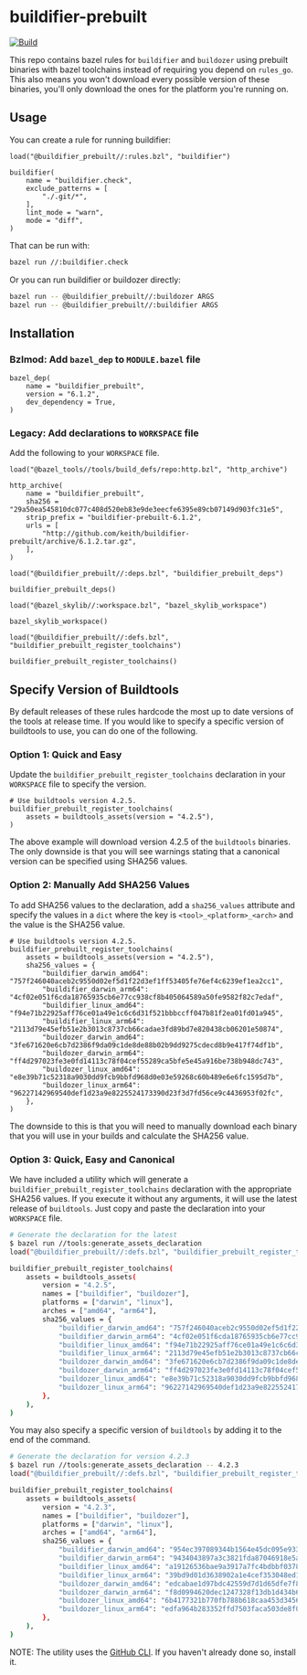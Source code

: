 # buildifier-prebuilt

[![Build](https://github.com/keith/buildifier-prebuilt/actions/workflows/ci.yml/badge.svg?event=schedule)](https://github.com/keith/buildifier-prebuilt/actions/workflows/ci.yml)

This repo contains bazel rules for `buildifier` and `buildozer` using
prebuilt binaries with bazel toolchains instead of requiring you depend
on `rules_go`. This also means you won't download every possible version
of these binaries, you'll only download the ones for the platform you're
running on.

## Usage

You can create a rule for running buildifier:

```bzl
load("@buildifier_prebuilt//:rules.bzl", "buildifier")

buildifier(
    name = "buildifier.check",
    exclude_patterns = [
        "./.git/*",
    ],
    lint_mode = "warn",
    mode = "diff",
)
```

That can be run with:

```sh
bazel run //:buildifier.check
```

Or you can run buildifier or buildozer directly:

```sh
bazel run -- @buildifier_prebuilt//:buildozer ARGS
bazel run -- @buildifier_prebuilt//:buildifier ARGS
```

## Installation

### Bzlmod: Add `bazel_dep` to `MODULE.bazel` file

<!-- BEGIN MODULE SNIPPET -->
```bzl
bazel_dep(
    name = "buildifier_prebuilt",
    version = "6.1.2",
    dev_dependency = True,
)
```
<!-- END MODULE SNIPPET -->


### Legacy: Add declarations to `WORKSPACE` file

Add the following to your `WORKSPACE` file.

<!-- BEGIN WORKSPACE SNIPPET -->
```bzl
load("@bazel_tools//tools/build_defs/repo:http.bzl", "http_archive")

http_archive(
    name = "buildifier_prebuilt",
    sha256 = "29a50ea545810dc077c408d520eb83e9de3eecfe6395e89cb07149d903fc31e5",
    strip_prefix = "buildifier-prebuilt-6.1.2",
    urls = [
        "http://github.com/keith/buildifier-prebuilt/archive/6.1.2.tar.gz",
    ],
)

load("@buildifier_prebuilt//:deps.bzl", "buildifier_prebuilt_deps")

buildifier_prebuilt_deps()

load("@bazel_skylib//:workspace.bzl", "bazel_skylib_workspace")

bazel_skylib_workspace()

load("@buildifier_prebuilt//:defs.bzl", "buildifier_prebuilt_register_toolchains")

buildifier_prebuilt_register_toolchains()
```
<!-- END WORKSPACE SNIPPET -->


## Specify Version of Buildtools

By default releases of these rules hardcode the most up to date versions of the tools at release
time. If you would like to specify a specific version of buildtools to use, you can do one of the
following.

### Option 1: Quick and Easy

Update the `buildifier_prebuilt_register_toolchains` declaration in your `WORKSPACE` file to specify
the version.

```bzl
# Use buildtools version 4.2.5.
buildifier_prebuilt_register_toolchains(
    assets = buildtools_assets(version = "4.2.5"),
)
```

The above example will download version 4.2.5 of the `buildtools` binaries. The only downside is
that you will see warnings stating that a canonical version can be specified using SHA256 values.


### Option 2: Manually Add SHA256 Values

To add SHA256 values to the declaration, add a `sha256_values` attribute and specify the values in a
`dict` where the key is `<tool>_<platform>_<arch>` and the value is the SHA256 value.

```bzl
# Use buildtools version 4.2.5.
buildifier_prebuilt_register_toolchains(
    assets = buildtools_assets(version = "4.2.5"),
    sha256_values = {
        "buildifier_darwin_amd64": "757f246040aceb2c9550d02ef5d1f22d3ef1ff53405fe76ef4c6239ef1ea2cc1",
        "buildifier_darwin_arm64": "4cf02e051f6cda18765935cb6e77cc938cf8b405064589a50fe9582f82c7edaf",
        "buildifier_linux_amd64": "f94e71b22925aff76ce01a49e1c6c6d31f521bbbccff047b81f2ea01fd01a945",
        "buildifier_linux_arm64": "2113d79e45efb51e2b3013c8737cb66cadae3fd89bd7e820438cb06201e50874",
        "buildozer_darwin_amd64": "3fe671620e6cb7d2386f9da09c1de8de88b02b9dd9275cdecd8b9e417f74df1b",
        "buildozer_darwin_arm64": "ff4d297023fe3e0fd14113c78f04cef55289ca5bfe5e45a916be738b948dc743",
        "buildozer_linux_amd64": "e8e39b71c52318a9030dd9fcb9bbfd968d0e03e59268c60b489e6e6fc1595d7b",
        "buildozer_linux_arm64": "96227142969540def1d23a9e8225524173390d23f3d7fd56ce9c4436953f02fc",
    },
)
```

The downside to this is that you will need to manually download each binary that you will use in
your builds and calculate the SHA256 value.


### Option 3: Quick, Easy and Canonical

We have included a utility which will generate a `buildifier_prebuilt_register_toolchains`
declaration with the appropriate SHA256 values. If you execute it without any arguments, it will
use the latest release of `buildtools`. Just copy and paste the declaration into your `WORKSPACE`
file.

```sh
# Generate the declaration for the latest
$ bazel run //tools:generate_assets_declaration
load("@buildifier_prebuilt//:defs.bzl", "buildifier_prebuilt_register_toolchains", "buildtools_assets")

buildifier_prebuilt_register_toolchains(
    assets = buildtools_assets(
        version = "4.2.5",
        names = ["buildifier", "buildozer"],
        platforms = ["darwin", "linux"],
        arches = ["amd64", "arm64"],
        sha256_values = {
            "buildifier_darwin_amd64": "757f246040aceb2c9550d02ef5d1f22d3ef1ff53405fe76ef4c6239ef1ea2cc1",
            "buildifier_darwin_arm64": "4cf02e051f6cda18765935cb6e77cc938cf8b405064589a50fe9582f82c7edaf",
            "buildifier_linux_amd64": "f94e71b22925aff76ce01a49e1c6c6d31f521bbbccff047b81f2ea01fd01a945",
            "buildifier_linux_arm64": "2113d79e45efb51e2b3013c8737cb66cadae3fd89bd7e820438cb06201e50874",
            "buildozer_darwin_amd64": "3fe671620e6cb7d2386f9da09c1de8de88b02b9dd9275cdecd8b9e417f74df1b",
            "buildozer_darwin_arm64": "ff4d297023fe3e0fd14113c78f04cef55289ca5bfe5e45a916be738b948dc743",
            "buildozer_linux_amd64": "e8e39b71c52318a9030dd9fcb9bbfd968d0e03e59268c60b489e6e6fc1595d7b",
            "buildozer_linux_arm64": "96227142969540def1d23a9e8225524173390d23f3d7fd56ce9c4436953f02fc",
        },
    ),
)
```

You may also specify a specific version of `buildtools` by adding it to the end of the command.

```sh
# Generate the declaration for version 4.2.3
$ bazel run //tools:generate_assets_declaration -- 4.2.3
load("@buildifier_prebuilt//:defs.bzl", "buildifier_prebuilt_register_toolchains", "buildtools_assets")

buildifier_prebuilt_register_toolchains(
    assets = buildtools_assets(
        version = "4.2.3",
        names = ["buildifier", "buildozer"],
        platforms = ["darwin", "linux"],
        arches = ["amd64", "arm64"],
        sha256_values = {
            "buildifier_darwin_amd64": "954ec397089344b1564e45dc095e9331e121eb0f20e72032fcc8e94de78e5663",
            "buildifier_darwin_arm64": "9434043897a3c3821fda87046918e5a6c4320d8352df700f62046744c4d168a3",
            "buildifier_linux_amd64": "a19126536bae9a3917a7fc4bdbbf0378371a1d1683ab2415857cf53bce9dee49",
            "buildifier_linux_arm64": "39bd9d01d3638902a1e4cef353048ed160f0575f5df1bef175bd7637386d183c",
            "buildozer_darwin_amd64": "edcabae1d97bdc42559d7d1d65dfe7f8970db8d95d4bc9e7bf6656a9f2fb5592",
            "buildozer_darwin_arm64": "f8d0994620dec1247328f13db1d434b6489dd007f8e9b961dbd9363bc6fe7071",
            "buildozer_linux_amd64": "6b4177321b770fb788b618caa453d34561b8c05081ae8b27657e527c2a3b5d52",
            "buildozer_linux_arm64": "edfa964b283352ffd7503faca503de8f06dfcd1c7c96a6737e9452167e93c687",
        },
    ),
)
```

NOTE: The utility uses the [GitHub CLI](https://cli.github.com/). If you haven't already done so,
install it.
